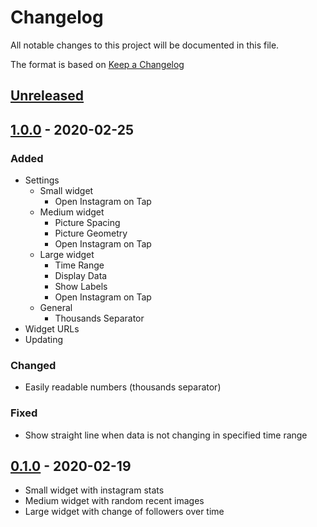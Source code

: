 # Changelog

All notable changes to this project will be documented in this file.

The format is based on [Keep a Changelog](https://keepachangelog.com/en/1.0.0/)

## [Unreleased]

## [1.0.0] - 2020-02-25

### Added

- Settings
	- Small widget
		- Open Instagram on Tap
	- Medium widget
		- Picture Spacing
		- Picture Geometry
		- Open Instagram on Tap
	- Large widget
		- Time Range
		- Display Data
		- Show Labels
		- Open Instagram on Tap
	- General
		- Thousands Separator
- Widget URLs
- Updating

### Changed

- Easily readable numbers (thousands separator)

### Fixed

- Show straight line when data is not changing in specified time range

## [0.1.0] - 2020-02-19

- Small widget with instagram stats
- Medium widget with random recent images
- Large widget with change of followers over time

[Unreleased]: https://github.com/wiebecommajonas/instgram-widget/compare/v0.1.0...HEAD
[1.0.0]: https://github.com/wiebecommajonas/instagram-widget/compare/v0.1.0...v1.0.0
[0.1.0]: https://github.com/wiebecommajonas/instagram-widget/releases/tag/v0.1.0
